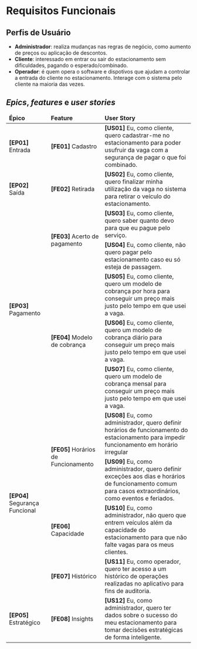 # Requisitos Funcionais

## Perfis de Usuário

- **Administrador**: realiza mudanças nas regras de negócio, como aumento de preços ou aplicação de descontos.
- **Cliente**: interessado em entrar ou sair do estacionamento sem dificuldades, pagando o esperado/combinado.
- **Operador**: é quem opera o software e dispotivos que ajudam a controlar a entrada do cliente no estacionamento. Interage com o sistema pelo cliente na maioria das vezes.

## *Epics*, *features* e *user stories*

<!---
Entrada
    Cadastro Manual
        1. Eu, como cliente, quero cadastrar-me no estacionamento para poder usufruir da vaga com a segurança de pagar o que foi combinado.
    Registro Impresso
        (EXTRA) Eu, como cliente, quero receber um registro impresso do cadastro para comprovar meu registro no sistema.
    Registro Digital
        (EXTRA) Eu, como cliente, quero receber um registro digital do cadastro para comprovar meu registro no sistema.

Saída
    Retirada Automática
        (EXTRA) Eu, como cliente, quero retirar meu veículo através do QR Code para evitar problemas causados por erros de digitação do operador.
    Retirada
        2. Eu, como cliente, quero finalizar minha utilização da vaga no sistema para retirar o veículo do estacionamento.
Pagamento
    Acerto de Pagamento
        3. Eu, como cliente, quero saber quanto devo para que eu pague pelo serviço.

        4. Eu, como cliente, não quero pagar pelo estacionamento caso eu só esteja de passagem.
        (EXTRA) Eu, como cliente, quero pagar pelo meu tempo no estacionamento via PIX para poder sair dele.
    Modelo de cobrança
        5. Eu, como cliente, quero um modelo de cobrança por hora para conseguir um preço mais justo pelo tempo em que usei a vaga.
        6. Eu, como cliente, quero um modelo de cobrança diário para conseguir um preço mais justo pelo tempo em que usei a vaga.
        7. Eu, como cliente, quero um modelo de cobrança mensal para conseguir um preço mais justo pelo tempo em que usei a vaga.
    Envio de Pagamento
        (EXTRA) Eu, como administrador, quero inserir minha chave PIX para que os clientes tenham mais facilidade de pagar pela vaga.
Segurança Funcional
    Horários de Funcionamento
        8. Eu, como administrador, quero definir horários de funcionamento do estacionamento para impedir funcionamento em horário irregular.
        9. Eu, como administrador, quero definir exceções aos dias e horários de funcionamento comum para casos extraordinários, como eventos e feriados.
    Capacidade
        10. Eu, como administrador, não quero que entrem veículos além da capacidade do estacionamento para que não falte vagas para os meus clientes.
    Histórico
        11. Eu, como operador, quero ter acesso a um histórico de operações realizadas no aplicativo para fins de auditoria.
Estratégico
    Insights    
        12. Eu, como administrador, quero ter dados sobre o sucesso do meu estacionamento para tomar decisões estratégicas de forma inteligente.
--->


<!DOCTYPE html>
<html lang="pt-BR">
<head>
    <meta charset="UTF-8">
    <meta name="viewport" content="width=device-width, initial-scale=1.0">
</head>
<body>
    <table>
        <thead>
            <tr>
                <td><b>Épico</b></td>
                <td><b>Feature</b></td>
                <td><b>User Story</b></td>
            </tr>
        </thead>
        <tbody>
            <tr>
                <td rowspan="1"><b>[EP01]</b> Entrada</td>
                <td><b>[FE01]</b> Cadastro</td>
                <td><b>[US01]</b> Eu, como cliente, quero cadastrar-me no estacionamento para poder usufruir da vaga com a segurança de pagar o que foi combinado.</td>
            </tr>
            <tr>
                <td rowspan="1"><b>[EP02]</b> Saída</td>
                <td rowspan="1"><b>[FE02]</b> Retirada</td>
                <td><b>[US02]</b> Eu, como cliente, quero finalizar minha utilização da vaga no sistema para retirar o veículo do estacionamento.</td>
            </tr>
            <tr>
                <td rowspan="5"><b>[EP03]</b> Pagamento</td>
                <td rowspan="2"><b>[FE03]</b> Acerto de pagamento</td>
                <td><b>[US03]</b> Eu, como cliente, quero saber quanto devo para que eu pague pelo serviço.</td>
            </tr>
            <tr>
                <td><b>[US04]</b> Eu, como cliente, não quero pagar pelo estacionamento caso eu só esteja de passagem.</td>
            </tr>
            <tr>
                <td rowspan="3"><b>[FE04]</b> Modelo de cobrança</td>
                <td><b>[US05]</b> Eu, como cliente, quero um modelo de cobrança por hora para conseguir um preço mais justo pelo tempo em que usei a vaga.</td>
            </tr>
            <tr>
                <td><b>[US06]</b> Eu, como cliente, quero um modelo de cobrança diário para conseguir um preço mais justo pelo tempo em que usei a vaga.</td>
            </tr>
            <tr>
                <td><b>[US07]</b> Eu, como cliente, quero um modelo de cobrança mensal para conseguir um preço mais justo pelo tempo em que usei a vaga.</td>
            </tr>
            <tr>
                <td rowspan="4"><b>[EP04]</b> Segurança Funcional</td>
                <td rowspan="2"><b>[FE05]</b> Horários de Funcionamento</td>
                <td><b>[US08]</b> Eu, como administrador, quero definir horários de funcionamento do estacionamento para impedir funcionamento em horário irregular</td>
            </tr>
            <tr>
                <td><b>[US09]</b> Eu, como administrador, quero definir exceções aos dias e horários de funcionamento comum para casos extraordinários, como eventos e feriados.</td>
            </tr>
            <tr>
                <td rowspan="1"><b>[FE06]</b> Capacidade</td>
                <td><b>[US10]</b> Eu, como administrador, não quero que entrem veículos além da capacidade do estacionamento para que não falte vagas para os meus clientes.</td>                
            </tr>
            <tr>
                <td rowspan="1"><b>[FE07]</b> Histórico</td>
                <td><b>[US11]</b> Eu, como operador, quero ter acesso a um histórico de operações realizadas no aplicativo para fins de auditoria.</td>
            </tr>
            <tr>
                <td rowspan="1"><b>[EP05]</b> Estratégico</td>
                <td rowspan="1"><b>[FE08]</b> Insights</td>
                <td><b>[US12]</b> Eu, como administrador, quero ter dados sobre o sucesso do meu estacionamento para tomar decisões estratégicas de forma inteligente.</td>
            </tr>
        </tbody>
    </table>
</body>
</html> 
